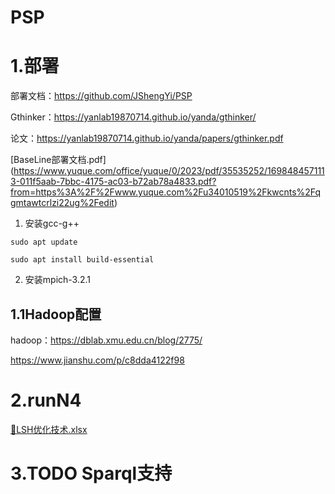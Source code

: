 # PSP

# 1.部署

部署文档：https://github.com/JShengYi/PSP

Gthinker：https://yanlab19870714.github.io/yanda/gthinker/

论文：https://yanlab19870714.github.io/yanda/papers/gthinker.pdf

[BaseLine部署文档.pdf] (https://www.yuque.com/office/yuque/0/2023/pdf/35535252/1698484571113-011f5aab-7bbc-4175-ac03-b72ab78a4833.pdf?from=https%3A%2F%2Fwww.yuque.com%2Fu34010519%2Fkwcnts%2Fqgmtawtcrlzi22ug%2Fedit)
 
1. 安装gcc-g++
```
sudo apt update

sudo apt install build-essential
```

2. 安装mpich-3.2.1



## 1.1Hadoop配置

hadoop：https://dblab.xmu.edu.cn/blog/2775/

https://www.jianshu.com/p/c8dda4122f98


# 2.runN4

[📎LSH优化技术.xlsx](https://www.yuque.com/office/yuque/0/2023/xlsx/35535252/1698484653867-0268f12a-8e4d-4ce9-80fa-b61800c573cb.xlsx?from=https%3A%2F%2Fwww.yuque.com%2Fu34010519%2Fkwcnts%2Fqgmtawtcrlzi22ug)


# 3.TODO Sparql支持


